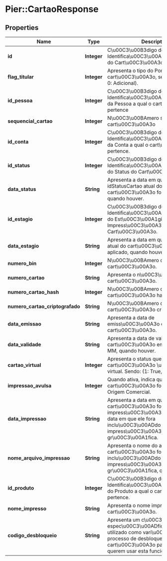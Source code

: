 # Pier::CartaoResponse

## Properties
Name | Type | Description | Notes
------------ | ------------- | ------------- | -------------
**id** | **Integer** | C\u00C3\u00B3digo de Identifica\u00C3\u00A7\u00C3\u00A3o do Cart\u00C3\u00A3o. | [optional] 
**flag_titular** | **Integer** | Apresenta o tipo do Portador do cart\u00C3\u00A3o, sendo: (1: Titular, 0: Adicional). | [optional] 
**id_pessoa** | **Integer** | C\u00C3\u00B3digo de Identifica\u00C3\u00A7\u00C3\u00A3o da Pessoa a qual o cart\u00C3\u00A3o pertence | [optional] 
**sequencial_cartao** | **Integer** | N\u00C3\u00BAmero sequencial do cart\u00C3\u00A3o | [optional] 
**id_conta** | **Integer** | C\u00C3\u00B3digo de Identifica\u00C3\u00A7\u00C3\u00A3o da Conta a qual o cart\u00C3\u00A3o pertence. | [optional] 
**id_status** | **Integer** | C\u00C3\u00B3digo de Identifica\u00C3\u00A7\u00C3\u00A3o do Status do Cart\u00C3\u00A3o. | [optional] 
**data_status** | **String** | Apresenta a data em que o idStatusCartao atual do cart\u00C3\u00A3o fora aplicado, quando houver. | [optional] 
**id_estagio** | **Integer** | C\u00C3\u00B3digo de Identifica\u00C3\u00A7\u00C3\u00A3o do Est\u00C3\u00A1gio de Impress\u00C3\u00A3o do Cart\u00C3\u00A3o. | [optional] 
**data_estagio** | **String** | Apresenta a data em que o idEstagio atual do cart\u00C3\u00A3o fora aplicado, quando houver. | [optional] 
**numero_bin** | **Integer** | N\u00C3\u00BAmero do bin do cart\u00C3\u00A3o. | [optional] 
**numero_cartao** | **String** | Apresenta o n\u00C3\u00BAmero do cart\u00C3\u00A3o. | [optional] 
**numero_cartao_hash** | **Integer** | N\u00C3\u00BAmero do cart\u00C3\u00A3o hash. | [optional] 
**numero_cartao_criptografado** | **String** | N\u00C3\u00BAmero do cart\u00C3\u00A3o criptografado. | [optional] 
**data_emissao** | **String** | Apresenta a data de emiss\u00C3\u00A3o do cart\u00C3\u00A3o. | [optional] 
**data_validade** | **String** | Apresenta a data de validade do cart\u00C3\u00A3o em formato yyyy-MM, quando houver. | [optional] 
**cartao_virtual** | **Integer** | Apresenta o status que informa se o cart\u00C3\u00A3o \u00C3\u00A9 virtual. Sendo: (1: True, 0: False). | [optional] 
**impressao_avulsa** | **Integer** | Quando ativa, indica que o cart\u00C3\u00A3o fora impresso na Origem Comercial. | [optional] 
**data_impressao** | **String** | Apresenta a data em que o cart\u00C3\u00A3o fora impresso, caso impress\u00C3\u00A3o em loja, ou a data em que ele fora inclu\u00C3\u00ADdo no arquivo para impress\u00C3\u00A3o via gr\u00C3\u00A1fica. | [optional] 
**nome_arquivo_impressao** | **String** | Apresenta o nome do arquivo onde o cart\u00C3\u00A3o fora inclu\u00C3\u00ADdo para impress\u00C3\u00A3o por uma gr\u00C3\u00A1fica, quando houver. | [optional] 
**id_produto** | **Integer** | C\u00C3\u00B3digo de Identifica\u00C3\u00A7\u00C3\u00A3o do Produto a qual o cart\u00C3\u00A3o pertence. | [optional] 
**nome_impresso** | **String** | Apresenta o nome impresso no cart\u00C3\u00A3o. | [optional] 
**codigo_desbloqueio** | **String** | Apresenta um c\u00C3\u00B3digo espec\u00C3\u00ADfico para ser utilizado como vari\u00C3\u00A1vel no processo de desbloqueio do cart\u00C3\u00A3o para emissores que querem usar esta funcionalidade. | [optional] 



